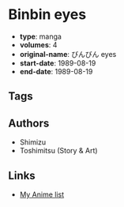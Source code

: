 # Binbin eyes

-   **type**: manga
-   **volumes**: 4
-   **original-name**: びんびん eyes
-   **start-date**: 1989-08-19
-   **end-date**: 1989-08-19

## Tags

## Authors

-   Shimizu
-   Toshimitsu (Story & Art)

## Links

-   [My Anime list](https://myanimelist.net/manga/20431/Binbin_eyes)
